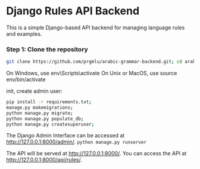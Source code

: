# Django Rules API Backend

This is a simple Django-based API backend for managing language rules and examples.

### Step 1: Clone the repository

```bash
git clone https://github.com/prgmlu/arabic-grammar-backend.git; cd arabic-grammar-backend; python3 -m venv env
```

On Windows, use env\Scripts\activate
On Unix or MacOS, use source env/bin/activate

init, create admin user:
```bash
pip install -r requirements.txt;
manage.py makemigrations;
python manage.py migrate;
python manage.py populate_db;
python manage.py createsuperuser;
```

The Django Admin Interface can be accessed at http://127.0.0.1:8000/admin/.
`python manage.py runserver`

The API will be served at http://127.0.0.1:8000/. You can access the API at http://127.0.0.1:8000/api/rules/.
